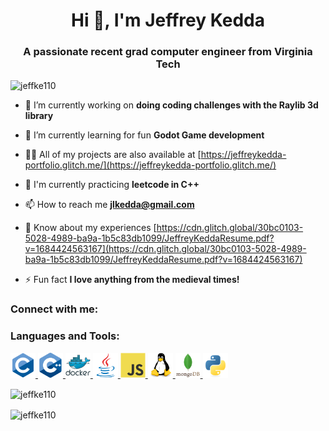 <h1 align="center">Hi 👋, I'm Jeffrey Kedda</h1>
<h3 align="center">A passionate recent grad computer engineer from Virginia Tech</h3>

<p align="left"> <img src="https://komarev.com/ghpvc/?username=jeffke110&label=Profile%20views&color=0e75b6&style=flat" alt="jeffke110" /> </p>

- 🔭 I’m currently working on **doing coding challenges with the Raylib 3d library**

- 🌱 I’m currently learning for fun **Godot Game development**

- 👨‍💻 All of my projects are also available at [https://jeffreykedda-portfolio.glitch.me/](https://jeffreykedda-portfolio.glitch.me/)

- 💬 I'm currently practicing **leetcode in C++**

- 📫 How to reach me **jlkedda@gmail.com**

- 📄 Know about my experiences [https://cdn.glitch.global/30bc0103-5028-4989-ba9a-1b5c83db1099/JeffreyKeddaResume.pdf?v=1684424563167](https://cdn.glitch.global/30bc0103-5028-4989-ba9a-1b5c83db1099/JeffreyKeddaResume.pdf?v=1684424563167)

- ⚡ Fun fact **I love anything from the medieval times!**

<h3 align="left">Connect with me:</h3>
<p align="left">
</p>

<h3 align="left">Languages and Tools:</h3>
<p align="left"> <a href="https://www.cprogramming.com/" target="_blank" rel="noreferrer"> <img src="https://raw.githubusercontent.com/devicons/devicon/master/icons/c/c-original.svg" alt="c" width="40" height="40"/> </a> <a href="https://www.w3schools.com/cpp/" target="_blank" rel="noreferrer"> <img src="https://raw.githubusercontent.com/devicons/devicon/master/icons/cplusplus/cplusplus-original.svg" alt="cplusplus" width="40" height="40"/> </a> <a href="https://www.docker.com/" target="_blank" rel="noreferrer"> <img src="https://raw.githubusercontent.com/devicons/devicon/master/icons/docker/docker-original-wordmark.svg" alt="docker" width="40" height="40"/> </a> <a href="https://www.java.com" target="_blank" rel="noreferrer"> <img src="https://raw.githubusercontent.com/devicons/devicon/master/icons/java/java-original.svg" alt="java" width="40" height="40"/> </a> <a href="https://developer.mozilla.org/en-US/docs/Web/JavaScript" target="_blank" rel="noreferrer"> <img src="https://raw.githubusercontent.com/devicons/devicon/master/icons/javascript/javascript-original.svg" alt="javascript" width="40" height="40"/> </a> <a href="https://www.linux.org/" target="_blank" rel="noreferrer"> <img src="https://raw.githubusercontent.com/devicons/devicon/master/icons/linux/linux-original.svg" alt="linux" width="40" height="40"/> </a> <a href="https://www.mongodb.com/" target="_blank" rel="noreferrer"> <img src="https://raw.githubusercontent.com/devicons/devicon/master/icons/mongodb/mongodb-original-wordmark.svg" alt="mongodb" width="40" height="40"/> </a> <a href="https://www.python.org" target="_blank" rel="noreferrer"> <img src="https://raw.githubusercontent.com/devicons/devicon/master/icons/python/python-original.svg" alt="python" width="40" height="40"/> </a> </p>

<p><img align="center" src="https://github-readme-stats.vercel.app/api/top-langs?username=jeffke110&show_icons=true&locale=en&layout=compact" alt="jeffke110" /></p>

<p><img align="center" src="https://github-readme-streak-stats.herokuapp.com/?user=jeffke110&" alt="jeffke110" /></p>
